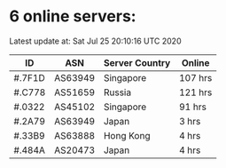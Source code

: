 # 6 online servers:

Latest update at: Sat Jul 25 20:10:16 UTC 2020

| ID | ASN | Server Country | Online |
| -- | --- | -------------- | ------ |
| #.7F1D | AS63949 | Singapore | 107 hrs |
| #.C778 | AS51659 | Russia | 121 hrs |
| #.0322 | AS45102 | Singapore | 91 hrs |
| #.2A79 | AS63949 | Japan | 3 hrs |
| #.33B9 | AS63888 | Hong Kong | 4 hrs |
| #.484A | AS20473 | Japan | 4 hrs |

